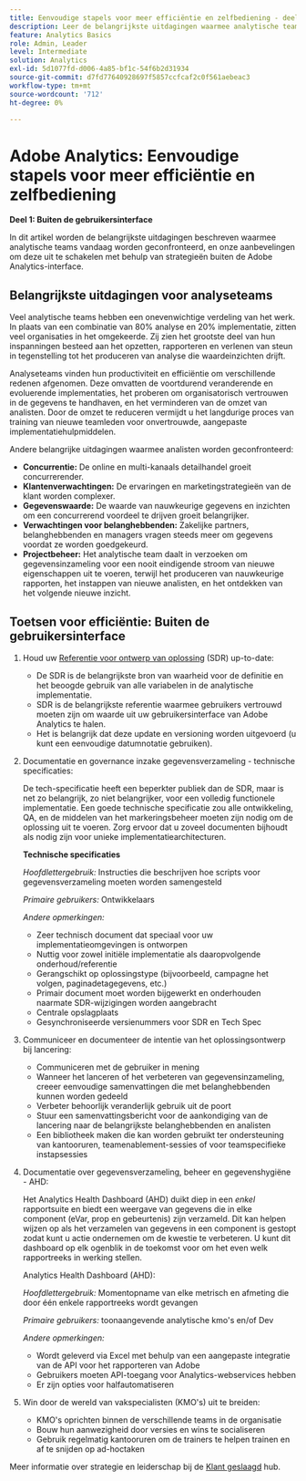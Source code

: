 ```yaml
---
title: Eenvoudige stapels voor meer efficiëntie en zelfbediening - deel 1
description: Leer de belangrijkste uitdagingen waarmee analytische teams vandaag worden geconfronteerd, en onze aanbevelingen om hen te overwinnen die strategieën buiten Adobe Analytics UI gebruiken.
feature: Analytics Basics
role: Admin, Leader
level: Intermediate
solution: Analytics
exl-id: 5d1077fd-d006-4a85-bf1c-54f6b2d31934
source-git-commit: d7fd77640928697f5857ccfcaf2c0f561aebeac3
workflow-type: tm+mt
source-wordcount: '712'
ht-degree: 0%

---
```


# Adobe Analytics: Eenvoudige stapels voor meer efficiëntie en zelfbediening

**Deel 1: Buiten de gebruikersinterface**

In dit artikel worden de belangrijkste uitdagingen beschreven waarmee analytische teams vandaag worden geconfronteerd, en onze aanbevelingen om deze uit te schakelen met behulp van strategieën buiten de Adobe Analytics-interface.

## Belangrijkste uitdagingen voor analyseteams

Veel analytische teams hebben een onevenwichtige verdeling van het werk. In plaats van een combinatie van 80% analyse en 20% implementatie, zitten veel organisaties in het omgekeerde. Zij zien het grootste deel van hun inspanningen besteed aan het opzetten, rapporteren en verlenen van steun in tegenstelling tot het produceren van analyse die waardeinzichten drijft.

Analyseteams vinden hun productiviteit en efficiëntie om verschillende redenen afgenomen. Deze omvatten de voortdurend veranderende en evoluerende implementaties, het proberen om organisatorisch vertrouwen in de gegevens te handhaven, en het verminderen van de omzet van analisten. Door de omzet te reduceren vermijdt u het langdurige proces van training van nieuwe teamleden voor onvertrouwde, aangepaste implementatiehulpmiddelen.

Andere belangrijke uitdagingen waarmee analisten worden geconfronteerd:

* **Concurrentie:** De online en multi-kanaals detailhandel groeit concurrerender.
* **Klantenverwachtingen:** De ervaringen en marketingstrategieën van de klant worden complexer.
* **Gegevenswaarde:** De waarde van nauwkeurige gegevens en inzichten om een concurrerend voordeel te drijven groeit belangrijker.
* **Verwachtingen voor belanghebbenden:** Zakelijke partners, belanghebbenden en managers vragen steeds meer om gegevens voordat ze worden goedgekeurd.
* **Projectbeheer:** Het analytische team daalt in verzoeken om gegevensinzameling voor een nooit eindigende stroom van nieuwe eigenschappen uit te voeren, terwijl het produceren van nauwkeurige rapporten, het instappen van nieuwe analisten, en het ontdekken van het volgende nieuwe inzicht.

## Toetsen voor efficiëntie: Buiten de gebruikersinterface

1. Houd uw [Referentie voor ontwerp van oplossing](/help/implementation/implementation-basics/creating-and-maintaining-an-sdr.md) (SDR) up-to-date:

   * De SDR is de belangrijkste bron van waarheid voor de definitie en het beoogde gebruik van alle variabelen in de analytische implementatie.
   * SDR is de belangrijkste referentie waarmee gebruikers vertrouwd moeten zijn om waarde uit uw gebruikersinterface van Adobe Analytics te halen.
   * Het is belangrijk dat deze update en versioning worden uitgevoerd (u kunt een eenvoudige datumnotatie gebruiken).

1. Documentatie en governance inzake gegevensverzameling - technische specificaties:

   De tech-specificatie heeft een beperkter publiek dan de SDR, maar is net zo belangrijk, zo niet belangrijker, voor een volledig functionele implementatie. Een goede technische specificatie zou alle ontwikkeling, QA, en de middelen van het markeringsbeheer moeten zijn nodig om de oplossing uit te voeren. Zorg ervoor dat u zoveel documenten bijhoudt als nodig zijn voor unieke implementatiearchitecturen.

   **Technische specificaties**

   _Hoofdlettergebruik:_ Instructies die beschrijven hoe scripts voor gegevensverzameling moeten worden samengesteld

   _Primaire gebruikers:_ Ontwikkelaars

   _Andere opmerkingen:_

   * Zeer technisch document dat speciaal voor uw implementatieomgevingen is ontworpen
   * Nuttig voor zowel initiële implementatie als daaropvolgende onderhoud/referentie
   * Gerangschikt op oplossingstype (bijvoorbeeld, campagne het volgen, paginadetagegevens, etc.)
   * Primair document moet worden bijgewerkt en onderhouden naarmate SDR-wijzigingen worden aangebracht
   * Centrale opslagplaats
   * Gesynchroniseerde versienummers voor SDR en Tech Spec

1. Communiceer en documenteer de intentie van het oplossingsontwerp bij lancering:

   * Communiceren met de gebruiker in mening
   * Wanneer het lanceren of het verbeteren van gegevensinzameling, creeer eenvoudige samenvattingen die met belanghebbenden kunnen worden gedeeld
   * Verbeter behoorlijk veranderlijk gebruik uit de poort
   * Stuur een samenvattingsbericht voor de aankondiging van de lancering naar de belangrijkste belanghebbenden en analisten
   * Een bibliotheek maken die kan worden gebruikt ter ondersteuning van kantooruren, teamenablement-sessies of voor teamspecifieke instapsessies

1. Documentatie over gegevensverzameling, beheer en gegevenshygiëne - AHD:

   Het Analytics Health Dashboard (AHD) duikt diep in een _enkel_ rapportsuite en biedt een weergave van gegevens die in elke component (eVar, prop en gebeurtenis) zijn verzameld. Dit kan helpen wijzen op als het verzamelen van gegevens in een component is gestopt zodat kunt u actie ondernemen om de kwestie te verbeteren. U kunt dit dashboard op elk ogenblik in de toekomst voor om het even welk rapportreeks in werking stellen.

   Analytics Health Dashboard (AHD):

   _Hoofdlettergebruik:_ Momentopname van elke metrisch en afmeting die door één enkele rapportreeks wordt gevangen

   _Primaire gebruikers:_ toonaangevende analytische kmo&#39;s en/of Dev

   _Andere opmerkingen:_
   * Wordt geleverd via Excel met behulp van een aangepaste integratie van de API voor het rapporteren van Adobe
   * Gebruikers moeten API-toegang voor Analytics-webservices hebben
   * Er zijn opties voor halfautomatiseren

1. Win door de wereld van vakspecialisten (KMO&#39;s) uit te breiden:

   * KMO&#39;s oprichten binnen de verschillende teams in de organisatie
   * Bouw hun aanwezigheid door versies en wins te socialiseren
   * Gebruik regelmatig kantooruren om de trainers te helpen trainen en af te snijden op ad-hoctaken

Meer informatie over strategie en leiderschap bij de [Klant geslaagd](https://experienceleague.adobe.com/docs/customer-success/customer-success/overview.html) hub.